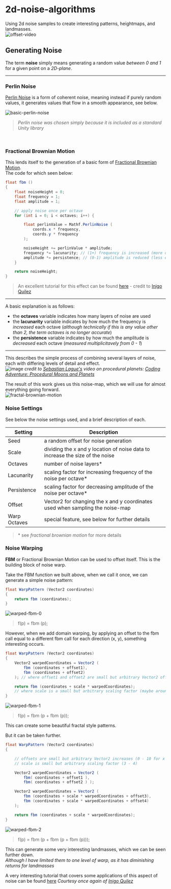# 2d-noise-algorithms

Using 2d noise samples to create interesting patterns, heightmaps, and landmasses.  
![offset-video](https://user-images.githubusercontent.com/97237166/151536462-17297341-adfc-4886-a9e3-0a1a16e32035.gif)

## Generating Noise

The term **noise** simply means generating a random value *between 0 and 1* for a given point on a *2D-plane*.

---

### Perlin Noise

[Perlin Noise](https://en.wikipedia.org/wiki/Perlin_noise) is a form of coherent noise, meaning instead if purely random values, it generates values that flow in a smooth appearance, see below.

![basic-perlin-noise](https://user-images.githubusercontent.com/97237166/151536648-66071baf-c911-4577-b979-6e45e778c885.png)

>*Perlin noise was chosen simply because it is included as a standard Unity library*

&nbsp;

### Fractional Brownian Motion

This lends itself to the generation of a basic form of [Fractional Brownian Motion](https://en.wikipedia.org/wiki/Fractional_Brownian_motion).  
The code for which seen below:

```c#
float fbm ()
{
    float noiseHeight = 0;
    float frequency = 1;
    float amplitude = 1;

    // apply noise once per octave
    for (int i = 0; i < octaves; i++) {

        float perlinValue = Mathf.PerlinNoise (
            coords.x * frequency,
            coords.y * frequency
        );

        noiseHeight += perlinValue * amplitude;
        frequency *= lacunarity; // (1+) frequency is increased (more detail)
        amplitude *= persistence; // (0-1) amplitude is reduced (less effect)
    }

    return noiseHeight;
}
```

>An excellent tutorial for this effect can be found [here](https://www.iquilezles.org/www/articles/fbm/fbm.htm) - credit to [Inigo Quilez](https://www.iquilezles.org/)

---

A basic explanation is as follows:

- the **octaves** variable indicates how many layers of noise are used
- the **lacunarity** variable indicates by how much the frequency is *increased* each octave (*although technically if this is any value other than 2, the term octaves is no longer accurate*)
- the **persistence** variable indicates by how much the amplitude is *decreased* each octave (*measured multiplicitavely from 0 - 1*)

---

This describes the simple process of combining several layers of noise, each with differing levels of detail and effect.  
![image](https://user-images.githubusercontent.com/97237166/151534717-c41cc137-25b5-4e3f-809f-e87a57354128.png)
*credit to [Sebastian Lague's](https://www.youtube.com/channel/UCmtyQOKKmrMVaKuRXz02jbQ) video on procedural planets:
[Coding Adventure: Procedural Moons and Planets](https://youtu.be/lctXaT9pxA0?t=513)*

The result of this work gives us this noise-map, which we will use for almost everything going forward.  
![fractal-brownian-motion](https://user-images.githubusercontent.com/97237166/151536714-e6871769-492f-40fd-9d33-f29d3f8b894c.png)

### Noise Settings

See below the noise settings used, and a brief description of each.

| Setting | Description |
| ------- | ----------- |
| Seed | a random offset for noise generation
| Scale | dividing the x and y location of noise data to increase the size of the noise
| Octaves | number of noise layers*
| Lacunarity | scaling factor for increasing frequency of the noise per octave*
| Persistence | scaling factor for decreasing amplitude of the noise per octave*
| Offset | Vector2 for changing the x and y coordinates used when sampling the noise-map
| Warp Octaves | special feature, see below for further details

>\* see *fractional brownian motion* for more details

### Noise Warping

**FBM** or Fractional Brownian Motion can be used to offset itself. This is the building block of noise warp.

Take the FBM function we built above, when we call it once, we can generate a simple noise pattern:

```c#
float WarpPattern (Vector2 coordinates)
{
    return fbm (coordinates);
}
```

![warped-fbm-0](https://user-images.githubusercontent.com/97237166/151548155-5be47cb8-abe5-48e8-bb04-c9efae78eddf.png)

> f(p) = fbm (p);

However, when we add domain warping, by applying an offset to the fbm call equal to a different fbm call for each direction (x, y), something interesting occurs.

```c#
float WarpPattern (Vector2 coordinates)
{
    Vector2 warpedCoordinates = Vector2 (
        fbm (coordinates + offset1),
        fbm (coordinates + offset2)
    ); // where offset1 and offset2 are small but arbitrary Vector2 offsets (maybe around 0 - 10)

    return fbm (coordinates + scale * warpedCoordinates);
    // where scale is a small but arbitrary scaling factor (maybe around 3 - 4)
}
```

![warped-fbm-1](https://user-images.githubusercontent.com/97237166/151547736-800a4d11-abc1-4251-9461-7a04a9c9411d.png)

> f(p) = fbm (p + fbm (p));

This can create some beautiful fractal style patterns.  

But it can be taken further.

```c#
float WarpPattern (Vector2 coordinates)
{

    // offsets are small but arbitrary Vector2 increases (0 - 10 for x and y)
    // scale is small but arbitrary scaling factor (3 - 4)

    Vector2 warpedCoordinates = Vector2 (
        fbm( coordinates + offset1 ),
        fbm( coordinates + offset2 ) );

    Vector2 warpedCoordinates = Vector2 (
        fbm (coordinates + scale * warpedCoordinates + offset3),
        fbm (coordinates + scale * warpedCoordinates + offset4)
    );

    return fbm (coordinates + scale * warpedCoordinates);
}
```

![warped-fbm-2](https://user-images.githubusercontent.com/97237166/151547685-f5d5852e-718f-42be-aaca-6913c411c9c5.png)

> f(p) = fbm (p + fbm (p + fbm (p)));

This can generate some very interesting landmasses, which we can be seen further down.  
*Although I have limited them to one level of warp, as it has diminishing returns for landmasses*

A very interesting tutorial that covers some applications of this aspect of noise can be found [here](https://www.iquilezles.org/www/articles/warp/warp.htm)
*Courtesy once again of [Inigo Quilez](https://www.iquilezles.org/)*
